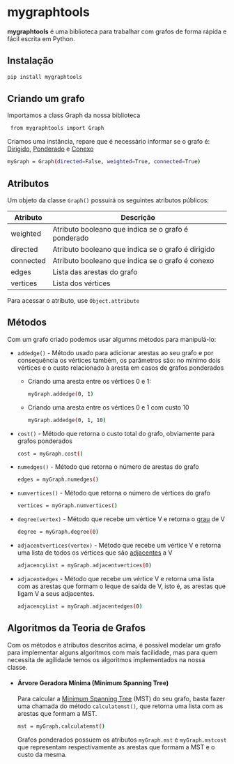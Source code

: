 # mygraphtools

**mygraphtools** é uma biblioteca para trabalhar com grafos
de forma rápida e fácil escrita em Python.

## Instalação
```sh
pip install mygraphtools
```

## Criando um grafo
Importamos a class Graph da nossa biblioteca
```sh 
 from mygraphtools import Graph 
``` 
Criamos uma instância, repare que é necessário informar se o grafo é: [Dirigido](https://pt.wikipedia.org/wiki/Grafo_orientado), [Ponderado](https://pt.wikipedia.org/wiki/Grafo_valorado#:~:text=Um%20grafo%20valorado%20ou%20grafo,arestas%20a%20conjunto%20de%20n%C3%BAmeros.) e [Conexo](https://www.pucsp.br/~jarakaki/grafos/Aula4.pdf)
```sh
myGraph = Graph(directed=False, weighted=True, connected=True)
``` 
## Atributos
Um objeto da classe `Graph()` possuirá os seguintes atributos públicos:

| Atributo | Descrição |
| ------ | ------ |
| weighted | Atributo booleano que indica se o grafo é ponderado |
| directed | Atributo booleano que indica se o grafo é dirigido |
| connected | Atributo booleano que indica se o grafo é conexo |
| edges | Lista das arestas do grafo |
| vertices | Lista dos vértices |

Para acessar o atributo, use `Object.attribute`

## Métodos
Com um grafo criado podemos usar algumns métodos para manipulá-lo:

* `addedge()` - Método usado para adicionar arestas ao seu grafo e por consequência os vértices também, os parâmetros são: no mínimo dois vértices e o custo relacionado à aresta em casos de grafos ponderados
    * Criando uma aresta entre os vértices 0 e 1:
        ```sh
        myGraph.addedge(0, 1)
        ```
    * Criando uma aresta entre os vértices 0 e 1 com custo 10    
        ```sh
        myGraph.addedge(0, 1, 10)
        ```
 
* `cost()` - Método que retorna o custo total do grafo, obviamente para grafos ponderados
    ```sh    
    cost = myGraph.cost()
    ```
* `numedges()` - Método que retorna o número de arestas do grafo
    ```sh   
    edges = myGraph.numedges()  
    ```

* `numvertices()` - Método que retorna o número de vértices do grafo
    ```sh
    vertices = myGraph.numvertices()
    ```
* `degree(vertex)` - Método que recebe um vértice V e retorna o [grau](https://pt.wikipedia.org/wiki/Grau_(teoria_dos_grafos)) de V
    ```sh
    degree = myGraph.degree(0)
    ```

* `adjacentvertices(vertex)` - Método que recebe um vértice V e retorna uma lista de todos os vértices que são [adjacentes](https://www.ime.usp.br/~pf/algoritmos_para_grafos/aulas/graphs.html#neighbour) a V
    ```sh
    adjacencyList = myGraph.adjacentvertices(0)
    ```
* `adjacentedges` - Método que recebe um vértice V e retorna uma lista com as arestas que formam o leque de saída de V, isto é, as arestas que ligam V a seus adjacentes.
    ```sh
    adjacencyList = myGraph.adjacentedges(0)
    ```
## Algoritmos da Teoria de Grafos
Com os métodos e atributos descritos acima, é possível modelar um grafo para implementar alguns algoritmos com mais facilidade, mas para quem necessita de agilidade temos os algoritmos implementados na nossa classe.

* #### Árvore Geradora Mínima (Minimum Spanning Tree)
    Para calcular a [Minimum Spanning Tree](https://en.wikipedia.org/wiki/Minimum_spanning_tree) (MST) do seu grafo, basta fazer uma chamada do método `calculatemst()`, que retorna uma lista com as arestas que formam a MST.

    ```sh
    mst = myGraph.calculatemst()
    ```
    Grafos ponderados possuem os atributos `myGraph.mst` e `myGraph.mstcost` que representam respectivamente as arestas que formam a MST e o custo da mesma.